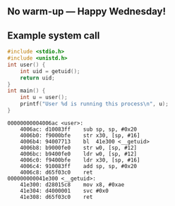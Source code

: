 ## No warm-up — Happy Wednesday!

<div style="page-break-after: always;"></div>

## Example system call
```C
#include <stdio.h>
#include <unistd.h>
int user() {
    int uid = getuid();
    return uid;
}
int main() {
    int u = user();
    printf("User %d is running this process\n", u);
}
```
```
00000000004006ac <user>:
    4006ac:	d10083ff 	sub	sp, sp, #0x20
    4006b0:	f9000bfe 	str	x30, [sp, #16]
    4006b4:	94007713 	bl	41e300 <__getuid>
    4006b8:	b9000fe0 	str	w0, [sp, #12]
    4006bc:	b9400fe0 	ldr	w0, [sp, #12]
    4006c0:	f9400bfe 	ldr	x30, [sp, #16]
    4006c4:	910083ff 	add	sp, sp, #0x20
    4006c8:	d65f03c0 	ret
000000000041e300 <__getuid>:
    41e300:	d28015c8 	mov	x8, #0xae
    41e304:	d4000001 	svc	#0x0
    41e308:	d65f03c0 	ret
```
